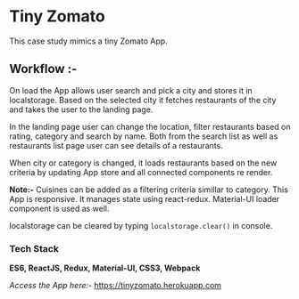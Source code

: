# Tiny Zomato

This case study mimics a tiny Zomato App.

## Workflow :-

On load the App allows user search and pick a city and stores it in localstorage. Based on the selected city it fetches restaurants of the city and takes the user to the landing page. 

In the landing page user can change the location, filter restaurants based on rating, category and search by name. Both from the search list as well as restaurants list page user can see details of a restaurants.

When city or category is changed, it loads restaurants based on the new criteria by updating App store and all connected components re render. 

__Note:-__ Cuisines can be added as a filtering criteria simillar to category. This App is responsive. It manages state using react-redux. Material-UI loader component is used as well.

localstorage can be cleared by typing `localstorage.clear()` in console. 

### Tech Stack
**ES6, ReactJS, Redux, Material-UI, CSS3, Webpack**

*Access the App here:-* https://tinyzomato.herokuapp.com
